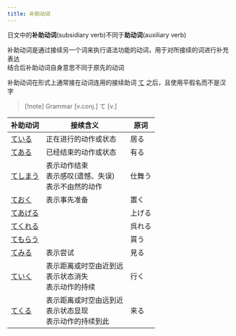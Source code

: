 ```yaml
---
title: 补助动词
---
```

日文中的**补助动词**(subsidiary verb)不同于**助动词**(auxiliary verb)  

补助动词是通过接续另一个词来执行语法功能的动词，用于对所接续的词进行补充表达  
结合后补助动词自身意思不同于原先的动词  

补助动词在形式上通常接在动词连用的接续助词 [て](../4.particle/て.md) 之后，且使用平假名而不是汉字  

> [!note] Grammar
> [v.conj.] て [v.]

| 补助动词              | 接续含义                                   | 原词  |
| ----------------- | -------------------------------------- | --- |
| [ている](ている.md)     | 正在进行的动作或状态                             | 居る  |
| [てある](てある.md)     | 已经结束的动作或状态                             | 有る  |
| [てしまう](てしまう.md)   | 表示动作结束<br>表示感叹(遗憾、失误)<br>表示不由然的动作      | 仕舞う |
| [ておく](ておく.md)     | 表示事先准备                                 | 置く  |
| [てあげる](て+授受动词.md) |                                        | 上げる |
| [てくれる](て+授受动词.md) |                                        | 呉れる |
| [てもらう](て+授受动词.md) |                                        | 貰う  |
| [てみる](てみる.md)     | 表示尝试                                   | 見る  |
| [ていく](ていく.md)     | 表示距离或时空由近到远<br>表示状态消失<br>表示动作的持续       | 行く  |
| [てくる](てくる.md)     | 表示距离或时空由远到近<br>表示状态显现<br>表示动作的持续到此<br> | 来る  |
